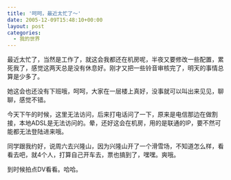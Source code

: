 ```yaml
---
title: '呵呵，最近太忙了～'
date: 2005-12-09T15:48:10+00:00
layout: post
categories:
  - 我的世界
---
```


最近太忙了，当然是工作了，就这会我都还在机房呢，半夜又要修改一些配置，累死我了，感觉这两天总是没有休息好。刚才又把一些铃音审核完了，明天的事情总算是少多了。

她这会也还没有下班哦，呵呵，大家在一层楼上真好，没事就可以叫出来见见，聊聊，感觉不错。

今天下午的时候，这里无法访问，后来打电话问了一下，原来是电信那边在做割接，本地ADSL是无法访问的。晕，还好这会在机房，用的是联通的IP，要不然可能都无法登陆进来哦。
<!--more-->

同学跟我约好，说周六去兴隆山，因为兴隆山开了一个滑雪场，不知道怎么样，看看去吧，就4个人，打算自己开车去，票也搞到了，嘿嘿。爽哦。

到时候拍点DV看看。哈哈。